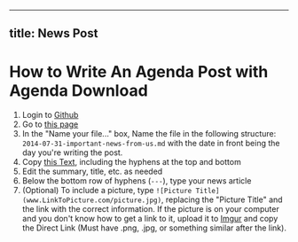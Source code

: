 
---
title: News Post
---
# How to Write An Agenda Post with Agenda Download
1. Login to [Github](http://github.com)
2. Go to [this page](https://github.com/FBLA/fbla.github.io/new/master/_posts)
3. In the "Name your file..." box, Name the file in the following structure:
`2014-07-31-important-news-from-us.md` with the date in front being the day you're writing the post.
4. Copy [this Text](http://pastebin.com/raw.php?i=93d1wNZQ), including the hyphens at the top and bottom
5. Edit the summary, title, etc. as needed
6. Below the bottom row of hyphens (`---`), type your news article
7. (Optional) To include a picture, type `![Picture Title](www.LinkToPicture.com/picture.jpg)`, replacing the "Picture Title" and the link with the correct information. If the picture is on your computer and you don't know how to get a link to it, upload it to [Imgur](imgur.com) and copy the Direct Link (Must have .png, .jpg, or something similar after the link). 
